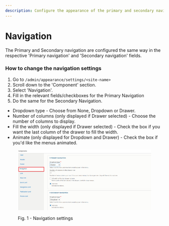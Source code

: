 ```yaml
---
description: Configure the appearance of the primary and secondary navigation.
---
```


# Navigation

The Primary and Secondary navigation are configured the same way in the respective 'Primary navigation' and 'Secondary navigation' fields.

### How to change the navigation settings

1. Go to `/admin/appearance/settings/<site-name>`
2. Scroll down to the 'Component' section.
3. Select 'Navigation'.
4. Fill in the relevant fields/checkboxes for the Primary Navigation
5. Do the same for the Secondary Navigation.&#x20;

* Dropdown type - Choose from None, Dropdown or Drawer.&#x20;
* Number of columns (only displayed if Drawer selected) - Choose the number of columns to display.
* Fill the width (only displayed if Drawer selected) - Check the box if you want the last column of the drawer to fill the width.
* Animate (only displayed for Dropdown and Drawer) - Check the box if you'd like the menus animated. &#x20;

<figure><img src="../../../.gitbook/assets/image (106).png" alt=""><figcaption><p>Fig. 1 - Navigation settings</p></figcaption></figure>
